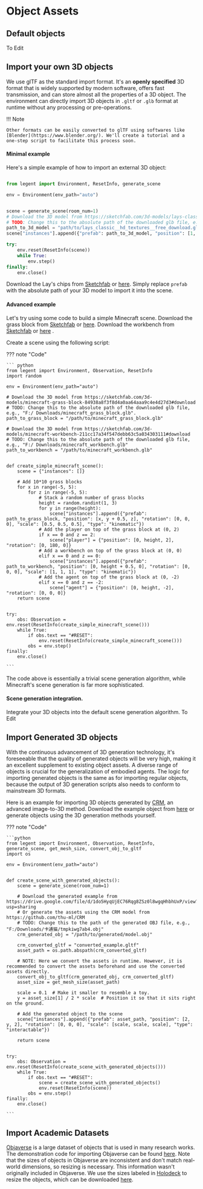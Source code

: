 # Object Assets

## Default objects

To Edit

## Import your own 3D objects

We use glTF as the standard import format. It's an **openly specified** 3D format that is widely supported by modern software, offers fast transmission, and can store almost all the properties of a 3D object. The environment can directly import 3D objects in `.gltf` or `.glb` format at runtime without any processing or pre-operations.

!!! Note
    
    Other formats can be easily converted to glTF using softwares like [Blender](https://www.blender.org/). We'll create a tutorial and a one-step script to facilitate this process soon.

#### Minimal example

Here's a simple example of how to import an external 3D object:

``` python

from legent import Environment, ResetInfo, generate_scene

env = Environment(env_path="auto")


scene = generate_scene(room_num=1)
# Download the 3D model from https://sketchfab.com/3d-models/lays-classic-hd-textures-free-download-d6cbb11c15ab4db4a100a4e694798279#download
# TODO: Change this to the absolute path of the downloaded glb file, e.g., "F:/Downloads/lays_classic__hd_textures__free_download.glb".
path_to_3d_model = "path/to/lays_classic__hd_textures__free_download.glb"
scene["instances"].append({"prefab": path_to_3d_model, "position": [1, 0.1, 1], "rotation": [90, 0, 0], "scale": [0.5, 0.5, 0.5], "type": "interactable"})

try:
    env.reset(ResetInfo(scene))
    while True:
        env.step()
finally:
    env.close()

```

Download the Lay's chips from [Sketchfab](https://sketchfab.com/3d-models/lays-classic-hd-textures-free-download-d6cbb11c15ab4db4a100a4e694798279#download) or [here](https://drive.google.com/file/d/1zH5Bd6YyHQ-ktbQJ7hn8gk0LzzrgH9NF/view?usp=sharing). Simply replace `prefab` with the absolute path of your 3D model to import it into the scene.

#### Advanced example

Let's try using some code to build a simple Minecraft scene. Download the grass block from [Sketchfab](https://sketchfab.com/3d-models/minecraft-grass-block-84938a8f3f8d4a0aa64aaa9c4e4d27d3#download) or [here](https://drive.google.com/file/d/1C9sBx9YuEcSD0mJBj3xzPXM1XMgLRmXh/view?usp=sharing). Download the workbench from [Sketchfab](https://sketchfab.com/3d-models/minecraft-workbench-211cc17a34f547debb63c5a034303111#download) or [here](https://drive.google.com/file/d/1DazVSrljCo0i0bhvEpxs7QqxkACLQMcG/view?usp=sharing) .

Create a scene using the following script:

??? note "Code"

    ``` python
    from legent import Environment, Observation, ResetInfo
    import random

    env = Environment(env_path="auto")

    # Download the 3D model from https://sketchfab.com/3d-models/minecraft-grass-block-84938a8f3f8d4a0aa64aaa9c4e4d27d3#download
    # TODO: Change this to the absolute path of the downloaded glb file, e.g., "F:/ Downloads/minecraft_grass_block.glb".
    path_to_grass_block = "/path/to/minecraft_grass_block.glb"

    # Download the 3D model from https://sketchfab.com/3d-models/minecraft-workbench-211cc17a34f547debb63c5a034303111#download
    # TODO: Change this to the absolute path of the downloaded glb file, e.g., "F:/ Downloads/minecraft_workbench.glb"
    path_to_workbench = "/path/to/minecraft_workbench.glb"


    def create_simple_minecraft_scene():
        scene = {"instances": []}

        # Add 10*10 grass blocks
        for x in range(-5, 5):
            for z in range(-5, 5):
                # Stack a random number of grass blocks
                height = random.randint(1, 3)
                for y in range(height):
                    scene["instances"].append({"prefab": path_to_grass_block, "position": [x, y + 0.5, z], "rotation": [0, 0, 0], "scale": [0.5, 0.5, 0.5], "type": "kinematic"})
                # Add the player on top of the grass block at (0, 2)
                if x == 0 and z == 2:
                    scene["player"] = {"position": [0, height, 2], "rotation": [0, 180, 0]}
                # Add a workbench on top of the grass block at (0, 0)
                elif x == 0 and z == 0:
                    scene["instances"].append({"prefab": path_to_workbench, "position": [0, height + 0.5, 0], "rotation": [0, 0, 0], "scale": [1, 1, 1], "type": "kinematic"})
                # Add the agent on top of the grass block at (0, -2)
                elif x == 0 and z == -2:
                    scene["agent"] = {"position": [0, height, -2], "rotation": [0, 0, 0]}
        return scene


    try:
        obs: Observation = env.reset(ResetInfo(create_simple_minecraft_scene()))
        while True:
            if obs.text == "#RESET":
                env.reset(ResetInfo(create_simple_minecraft_scene()))
            obs = env.step()
    finally:
        env.close()

    ```

The code above is essentially a trivial scene generation algorithm, while Minecraft's scene generation is far more sophisticated.

#### Scene generation integration.

Integrate your 3D objects into the default scene generation algorithm. To Edit

## Import Generated 3D objects

With the continuous advancement of 3D generation technology, it's foreseeable that the quality of generated objects will be very high, making it an excellent supplement to existing object assets. A diverse range of objects is crucial for the generalization of embodied agents. The logic for importing generated objects is the same as for importing regular objects, because the output of 3D generation scripts also needs to conform to mainstream 3D formats.

Here is an example for importing 3D objects generated by [CRM](https://arxiv.org/abs/2403.05034), an advanced image-to-3D method. Download the example object from [here](https://drive.google.com/file/d/1do5HyqUjEC76Rqg8ZSz0l8wgqHhbhUxP/view?usp=sharing) or generate objects using the 3D generation methods yourself.

??? note "Code"

    ```python
    from legent import Environment, Observation, ResetInfo, generate_scene, get_mesh_size, convert_obj_to_gltf
    import os

    env = Environment(env_path="auto")


    def create_scene_with_generated_objects():
        scene = generate_scene(room_num=1)

        # Download the generated example from https://drive.google.com/file/d/1do5HyqUjEC76Rqg8ZSz0l8wgqHhbhUxP/view?usp=sharing
        # Or generate the assets using the CRM model from https://github.com/thu-ml/CRM
        # TODO: Change this to the path of the generated OBJ file, e.g., "F:/Downloads/卡通猫/tmpkiwg7ab4.obj"
        crm_generated_obj = "/path/to/generated/model.obj"

        crm_converted_gltf = "converted_example.gltf"
        asset_path = os.path.abspath(crm_converted_gltf)

        # NOTE: Here we convert the assets in runtime. However, it is recommended to convert the assets beforehand and use the converted assets directly.
        convert_obj_to_gltf(crm_generated_obj, crm_converted_gltf)
        asset_size = get_mesh_size(asset_path)

        scale = 0.1  # Make it smaller to resemble a toy.
        y = asset_size[1] / 2 * scale  # Position it so that it sits right on the ground.

        # Add the generated object to the scene
        scene["instances"].append({"prefab": asset_path, "position": [2, y, 2], "rotation": [0, 0, 0], "scale": [scale, scale, scale], "type": "interactable"})

        return scene


    try:
        obs: Observation = env.reset(ResetInfo(create_scene_with_generated_objects()))
        while True:
            if obs.text == "#RESET":
                scene = create_scene_with_generated_objects()
                env.reset(ResetInfo(scene))
            obs = env.step()
    finally:
        env.close()

    ```

## Import Academic Datasets

[Objaverse](https://arxiv.org/abs/2212.08051) is a large dataset of objects that is used in many research works. The demonstration code for importing Objaverse can be found [here](https://github.com/thunlp/LEGENT/blob/main/scripts/assets/assets_objaverse.py). Note that the sizes of objects in Objaverse are inconsistent and don't match real-world dimensions, so resizing is necessary. This information wasn't originally included in Objaverse. We use the sizes labeled in [Holodeck](https://arxiv.org/abs/2312.09067) to resize the objects, which can be downloaded [here](https://drive.google.com/file/d/1VhY_E0SGVsVVqBbO-sF6LzQrtCfI7SN2/view?usp=sharing).
